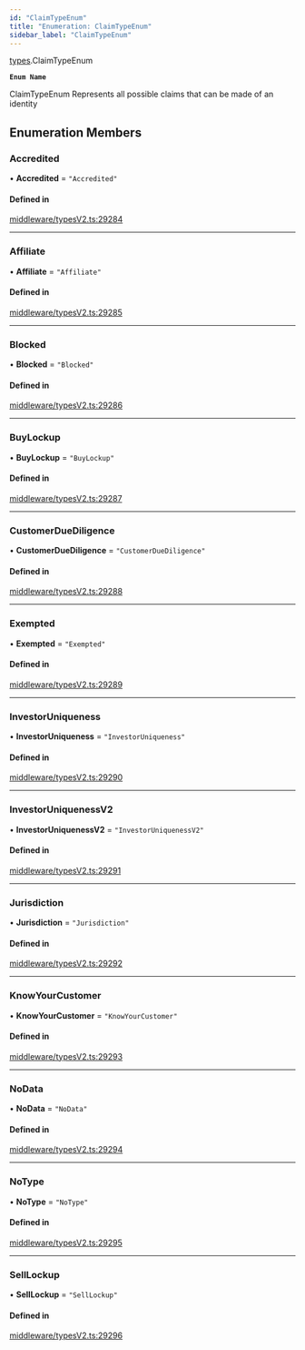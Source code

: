 ```yaml
---
id: "ClaimTypeEnum"
title: "Enumeration: ClaimTypeEnum"
sidebar_label: "ClaimTypeEnum"
---
```


[types](../../../modules/Types/Types.md).ClaimTypeEnum

**`Enum Name`**

ClaimTypeEnum
 Represents all possible claims that can be made of an identity

## Enumeration Members

### Accredited

• **Accredited** = ``"Accredited"``

#### Defined in

[middleware/typesV2.ts:29284](https://github.com/PolymeshAssociation/polymesh-sdk/blob/95e180d28/src/middleware/typesV2.ts#L29284)

___

### Affiliate

• **Affiliate** = ``"Affiliate"``

#### Defined in

[middleware/typesV2.ts:29285](https://github.com/PolymeshAssociation/polymesh-sdk/blob/95e180d28/src/middleware/typesV2.ts#L29285)

___

### Blocked

• **Blocked** = ``"Blocked"``

#### Defined in

[middleware/typesV2.ts:29286](https://github.com/PolymeshAssociation/polymesh-sdk/blob/95e180d28/src/middleware/typesV2.ts#L29286)

___

### BuyLockup

• **BuyLockup** = ``"BuyLockup"``

#### Defined in

[middleware/typesV2.ts:29287](https://github.com/PolymeshAssociation/polymesh-sdk/blob/95e180d28/src/middleware/typesV2.ts#L29287)

___

### CustomerDueDiligence

• **CustomerDueDiligence** = ``"CustomerDueDiligence"``

#### Defined in

[middleware/typesV2.ts:29288](https://github.com/PolymeshAssociation/polymesh-sdk/blob/95e180d28/src/middleware/typesV2.ts#L29288)

___

### Exempted

• **Exempted** = ``"Exempted"``

#### Defined in

[middleware/typesV2.ts:29289](https://github.com/PolymeshAssociation/polymesh-sdk/blob/95e180d28/src/middleware/typesV2.ts#L29289)

___

### InvestorUniqueness

• **InvestorUniqueness** = ``"InvestorUniqueness"``

#### Defined in

[middleware/typesV2.ts:29290](https://github.com/PolymeshAssociation/polymesh-sdk/blob/95e180d28/src/middleware/typesV2.ts#L29290)

___

### InvestorUniquenessV2

• **InvestorUniquenessV2** = ``"InvestorUniquenessV2"``

#### Defined in

[middleware/typesV2.ts:29291](https://github.com/PolymeshAssociation/polymesh-sdk/blob/95e180d28/src/middleware/typesV2.ts#L29291)

___

### Jurisdiction

• **Jurisdiction** = ``"Jurisdiction"``

#### Defined in

[middleware/typesV2.ts:29292](https://github.com/PolymeshAssociation/polymesh-sdk/blob/95e180d28/src/middleware/typesV2.ts#L29292)

___

### KnowYourCustomer

• **KnowYourCustomer** = ``"KnowYourCustomer"``

#### Defined in

[middleware/typesV2.ts:29293](https://github.com/PolymeshAssociation/polymesh-sdk/blob/95e180d28/src/middleware/typesV2.ts#L29293)

___

### NoData

• **NoData** = ``"NoData"``

#### Defined in

[middleware/typesV2.ts:29294](https://github.com/PolymeshAssociation/polymesh-sdk/blob/95e180d28/src/middleware/typesV2.ts#L29294)

___

### NoType

• **NoType** = ``"NoType"``

#### Defined in

[middleware/typesV2.ts:29295](https://github.com/PolymeshAssociation/polymesh-sdk/blob/95e180d28/src/middleware/typesV2.ts#L29295)

___

### SellLockup

• **SellLockup** = ``"SellLockup"``

#### Defined in

[middleware/typesV2.ts:29296](https://github.com/PolymeshAssociation/polymesh-sdk/blob/95e180d28/src/middleware/typesV2.ts#L29296)
